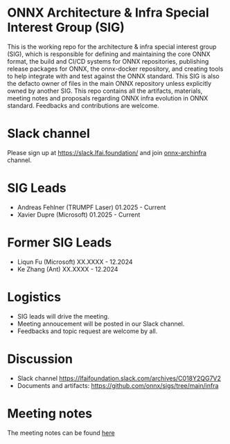 <!--- SPDX-License-Identifier: Apache-2.0 -->

# ONNX Architecture & Infra Special Interest Group (SIG)

This is the working repo for the architecture & infra special interest group (SIG), which is responsible for defining and maintaining the core ONNX format, the build and CI/CD systems for ONNX repositories, publishing release packages for ONNX, the onnx-docker repository, and creating tools to help integrate with and test against the ONNX standard. This SIG is also the defacto owner of files in the main ONNX repository unless explicitly owned by another SIG.
This repo contains all the artifacts, materials, meeting notes and proposals regarding ONNX infra evolution in ONNX standard. Feedbacks and contributions are welcome.

# Slack channel
Please sign up at https://slack.lfai.foundation/ and join [onnx-archinfra](https://lfaifoundation.slack.com/archives/C018Y2QG7V2) channel.

# SIG Leads

* Andreas Fehlner (TRUMPF Laser) 01.2025 - Current
* Xavier Dupre (Microsoft) 01.2025 - Current

# Former SIG Leads
* Liqun Fu (Microsoft) XX.XXXX - 12.2024
* Ke Zhang (Ant) XX.XXXX - 12.2024

# Logistics

* SIG leads will drive the meeting.
* Meeting annoucement will be posted in our Slack channel.
* Feedbacks and topic request are welcome by all.

# Discussion

* Slack channel https://lfaifoundation.slack.com/archives/C018Y2QG7V2
* Documents and artifacts: https://github.com/onnx/sigs/tree/main/infra

# Meeting notes

The meeting notes can be found [here](https://github.com/onnx/sigs/tree/main/infra/meetings)
